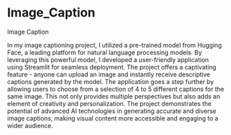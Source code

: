 # Image_Caption
Image Caption

In my image captioning project, I utilized a pre-trained model from Hugging Face, a leading platform for natural language processing models.
By leveraging this powerful model, I developed a user-friendly application using Streamlit for seamless deployment. The project offers a captivating feature -
anyone can upload an image and instantly receive descriptive captions generated by the model.
The application goes a step further by allowing users to choose from a selection of 4 to 5 different captions for the same image. 
This not only provides multiple perspectives but also adds an element of creativity and personalization. The project demonstrates the potential of
advanced AI technologies in generating accurate and diverse image captions, making visual content more accessible and engaging to a wider audience.
